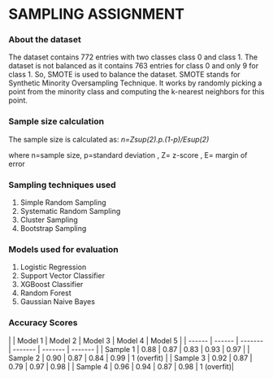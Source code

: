 <h1>SAMPLING ASSIGNMENT</h1>
<h3>About the dataset</h3>
<p>The dataset contains 772 entries with two classes class 0 and class 1. The dataset is not balanced as it contains 763 entries for class 0 and only 9 for class 1. So, SMOTE is used to balance the dataset. SMOTE stands for Synthetic Minority Oversampling Technique. It works by randomly picking a point from the minority class and computing the k-nearest neighbors for this point.</p>
<h3>Sample size calculation</h3>
The sample size is calculated as:
<i>n=Zsup(2).p.(1-p)/Esup(2)</i>
<p>where n=sample size, p=standard deviation , Z= z-score , E= margin of error</p>
<h3>Sampling techniques used</h3>
<ol>
  <li>Simple Random Sampling</li>
  <li>Systematic Random Sampling</li>
  <li>Cluster Sampling</li>
  <li>Bootstrap Sampling</li>
</ol>  
<h3>Models used for evaluation</h3>
<ol>
  <li>Logistic Regression</li>
  <li>Support Vector Classifier</li>
  <li>XGBoost Classifier</li>
  <li>Random Forest</li>
   <li>Gaussian Naive Bayes</li>
</ol>  
<h3>Accuracy Scores</h3>
|          | Model 1 | Model 2 | Model 3 | Model 4 | Model 5 |
| ------   | ------ | ------- | ------- | ------- | ------- |
| Sample 1 |  0.88  | 0.87  | 0.83  |   0.93   |    0.97     |
| Sample 2 | 0.90   | 0.87  | 0.84  |   0.99   |    1 (overfit)    |
| Sample 3 | 0.92   | 0.87  | 0.79  |   0.97   |     0.98    |
| Sample 4 | 0.96   | 0.94  | 0.87  |   0.98   |      1 (overfit)|


